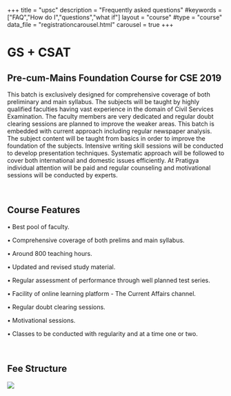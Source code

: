 +++
title = "upsc"
description = "Frequently asked questions"
#keywords = ["FAQ","How do I","questions","what if"]
layout = "course"
#type = "course"
data_file = "registrationcarousel.html"
carousel = true
+++


# GS + CSAT  
## Pre-cum-Mains Foundation Course for CSE 2019

>
This batch is exclusively designed for comprehensive coverage of both preliminary and main syllabus. The subjects will be taught by highly qualified faculties having vast experience in the domain of Civil Services Examination. The faculty members are very dedicated and regular doubt clearing sessions are planned to improve the weaker areas. This batch is embedded with current approach including regular newspaper analysis. The subject content will be taught from basics in order to improve the foundation of the subjects. Intensive writing skill sessions will be conducted to develop presentation techniques. Systematic approach will be followed to cover both international and domestic issues efficiently. At Pratigya individual attention will be paid and regular counseling and motivational sessions will be conducted by experts. 

</br>

## Course Features

•	Best pool of faculty. 

•	Comprehensive coverage of both prelims and main syllabus. 

•	Around 800 teaching hours. 

•	Updated and revised study material. 

•	Regular assessment of performance through well planned test series. 

•	Facility of online learning platform - The Current Affairs channel. 

•	Regular doubt clearing sessions. 

•	Motivational sessions. 

•	Classes to be conducted with regularity and at a time one or two. 

</br>

## Fee Structure
<img src="/img/banners/upsc-fee-structure.jpg" style="max-width: 100%;"/>

</br>
